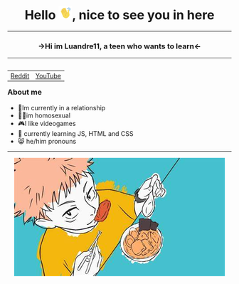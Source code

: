 <h1 align="center"> Hello <img src="https://github.com/Luandre11/Luandre11/blob/main/images/handHi-unscreen.gif" alt="Wavy Hand" width="30px">, nice to see you in here </h1>

<hr>
<h3 align="center"> <b> →Hi im Luandre11, a teen who wants to learn← </b> </h3>
<hr>

<table align="right">
  <td>
   <a rel="author" href="https://www.reddit.com/user/Luandre11/"> Reddit </a>
 </td>
 <td>
  <a rel="author" href="https://www.youtube.com/channel/UC-o20NCT7w7Kyc0tLDIw9Pg"> YouTube </a>
 </td>
</table>

 ### About me
- 🙂Im currently in a relationship 
- 🏳️‍🌈im homosexual
- 🎮I like videogames
- 🌱 currently learning JS, HTML and CSS
- 😸 he/him pronouns


<hr>
<p align="center">
   <img src="https://github.com/Luandre11/Luandre11/blob/main/images/ending_jujutsu.jpeg" alt="dumbImage">
</p>
